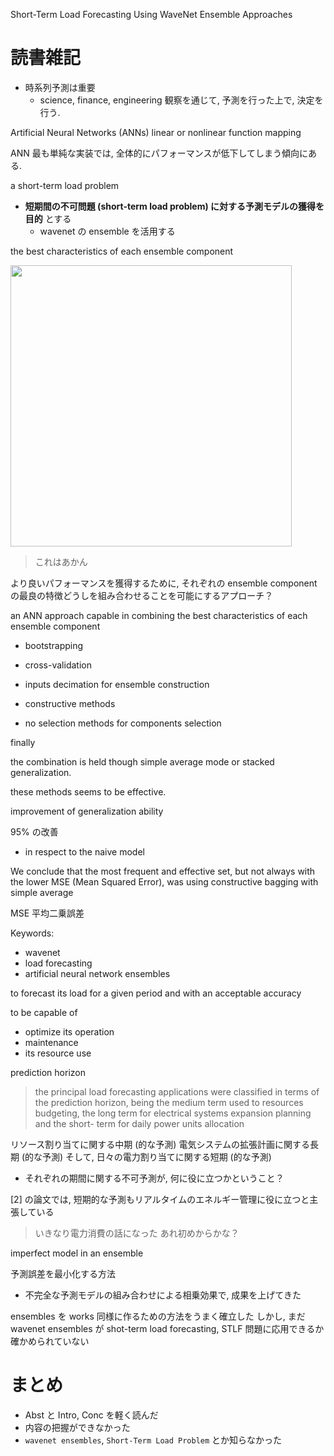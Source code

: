 Short-Term Load Forecasting Using WaveNet Ensemble Approaches

# 読書雑記

- 時系列予測は重要
  - science, finance, engineering
観察を通じて, 予測を行った上で, 決定を行う.

Artificial Neural Networks (ANNs)
linear or nonlinear function mapping

ANN 最も単純な実装では, 全体的にパフォーマンスが低下してしまう傾向にある.

a short-term load problem
- **短期間の不可問題 (short-term load problem) に対する予測モデルの獲得を目的** とする
  - wavenet の ensemble を活用する

the best characteristics of each ensemble component

<img width=450 src="https://gyazo.com/4109865695aeb4f50b9102fc70b2c043.png" />

> これはあかん

より良いパフォーマンスを獲得するために,
それぞれの ensemble component の最良の特徴どうしを組み合わせることを可能にするアプローチ？

an ANN approach capable in combining the best characteristics of each ensemble component


- bootstrapping
- cross-validation
- inputs decimation
for ensemble construction

- constructive methods
- no selection methods
for components selection

finally

the combination is held though simple average mode or stacked generalization.

these methods seems to be effective.

improvement of generalization ability

95% の改善
- in respect to the naive model

We conclude that
the most frequent and effective set, but not always with the lower MSE (Mean Squared Error),
was using constructive bagging with simple average

MSE 平均二乗誤差

Keywords:
- wavenet
- load forecasting
- artificial neural network ensembles

to forecast its load for a given period and with an acceptable accuracy

to be capable of
- optimize its operation
- maintenance
- its resource use

prediction horizon

> the principal load forecasting applications were classified in terms of the prediction horizon, being the medium term used to resources budgeting, the long term for electrical systems expansion planning and the short- term for daily power units allocation

リソース割り当てに関する中期 (的な予測)
電気システムの拡張計画に関する長期 (的な予測)
そして,
日々の電力割り当てに関する短期 (的な予測)
- それぞれの期間に関する不可予測が, 何に役に立つかということ？

[2] の論文では, 短期的な予測もリアルタイムのエネルギー管理に役に立つと主張している

> いきなり電力消費の話になった
あれ初めからかな？

imperfect model in an ensemble

予測誤差を最小化する方法
- 不完全な予測モデルの組み合わせによる相乗効果で, 成果を上げてきた

ensembles を works 同様に作るための方法をうまく確立した
しかし,
まだ wavenet ensembles が shot-term load forecasting, STLF 問題に応用できるか確かめられていない

# まとめ
- Abst と Intro, Conc を軽く読んだ
- 内容の把握ができなかった
- `wavenet ensembles`, `Short-Term Load Problem` とか知らなかった
